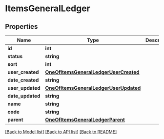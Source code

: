 # ItemsGeneralLedger

## Properties
Name | Type | Description | Notes
------------ | ------------- | ------------- | -------------
**id** | **int** |  | [optional] 
**status** | **string** |  | [optional] 
**sort** | **int** |  | [optional] 
**user_created** | [**OneOfItemsGeneralLedgerUserCreated**](OneOfItemsGeneralLedgerUserCreated.md) |  | [optional] 
**date_created** | **string** |  | [optional] 
**user_updated** | [**OneOfItemsGeneralLedgerUserUpdated**](OneOfItemsGeneralLedgerUserUpdated.md) |  | [optional] 
**date_updated** | **string** |  | [optional] 
**name** | **string** |  | [optional] 
**code** | **string** |  | [optional] 
**parent** | [**OneOfItemsGeneralLedgerParent**](OneOfItemsGeneralLedgerParent.md) |  | [optional] 

[[Back to Model list]](../../README.md#documentation-for-models) [[Back to API list]](../../README.md#documentation-for-api-endpoints) [[Back to README]](../../README.md)

